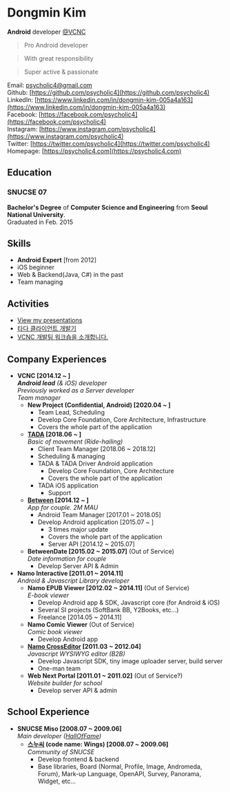 # Dongmin Kim

**Android** developer [@VCNC](https://between.us/about)

> Pro Android developer

> With great responsibility

> Super active & passionate

Email: [psycholic4@gmail.com](mailto:psycholic4@gmail.com)  
Github: [https://github.com/psycholic4](https://github.com/psycholic4)  
LinkedIn: [https://www.linkedin.com/in/dongmin-kim-005a4a163](https://www.linkedin.com/in/dongmin-kim-005a4a163)    
Facebook: [https://facebook.com/psycholic4](https://facebook.com/psycholic4)  
Instagram: [https://www.instagram.com/psycholic4](https://www.instagram.com/psycholic4)    
Twitter: [https://twitter.com/psycholic4](https://twitter.com/psycholic4)  
Homepage: [https://psycholic4.com](https://psycholic4.com)

## Education

### SNUCSE 07
**Bachelor's Degree** of **Computer Science and Engineering** from **Seoul National University**.  
Graduated in Feb. 2015

## Skills

- **Android Expert** [from 2012]
- iOS beginner
- Web & Backend(Java, C#) in the past
- Team managing

## Activities

- [View my presentations](https://psycholic4.com/presentations/)
- [타다 클라이언트 개발기](http://engineering.vcnc.co.kr/2019/05/tada-client-development/)
- [VCNC 개발팀 워크숍을 소개합니다.](http://engineering.vcnc.co.kr/2019/01/vcnc-workshop-for-developers/)

## Company Experiences

- **VCNC [2014.12 ~ ]**  
***Android lead** (& iOS) developer*  
*Previously worked as a Server developer*  
*Team manager*  
  - **New Project (Confidential, Android) [2020.04 ~ ]**
    - Team Lead, Scheduling
    - Develop Core Foundation, Core Architecture, Infrastructure
    - Covers the whole part of the application
  - **[TADA](https://tadatada.com) [2018.06 ~ ]**  
  *Basic of movement (Ride-hailing)*
    - Client Team Manager [2018.06 ~ 2018.12]
    - Scheduling & managing
    - TADA & TADA Driver Android application
      - Develop Core Foundation, Core Architecture
      - Covers the whole part of the application
    - TADA iOS application
      - Support
  - **[Between](https://between.us) [2014.12 ~ ]**  
  *App for couple. 2M MAU*
    - Android Team Manager [2017.01 ~ 2018.05]
    - Develop Android application [2015.07 ~ ]
      - 3 times major update
      - Covers the whole part of the application
      - Server API [2014.12 ~ 2015.07]
  - **BetweenDate [2015.02 ~ 2015.07]** (Out of Service)  
  *Date information for couple*
    - Develop Server API & Admin
- **Namo Interactive [2011.01 ~ 2014.11]**  
*Android & Javascript Library developer*
  - **Namo EPUB Viewer [2012.02 ~ 2014.11]** (Out of Service)  
  *E-book viewer*
    - Develop Android app & SDK, Javascript core (for Android & iOS)
    - Several SI projects (SoftBank BB, Y2Books, etc...)
    - Freelance [2014.05 ~ 2014.11]
  - **Namo Comic Viewer** (Out of Service)  
  *Comic book viewer*
    - Develop Android app
  - **[Namo CrossEditor](https://www.namoeditor.co.kr/cross-editor-summary/) [2011.03 ~ 2012.04]**  
  *Javascript WYSIWYG editor (B2B)*
    - Develop Javascript SDK, tiny image uploader server, build server
    - One-man team
  - **Web Next Portal [2011.01 ~ 2011.02]** (Out of Service?)  
  *Website builder for school*
    - Develop server API & admin

## School Experience

- **SNUCSE Miso [2008.07 ~ 2009.06]**  
*Main developer ([HallOfFame](http://old.snucse.org/HallOfFame/boa.html))*
  - **[스누씨](http://old.snucse.org) (code name: Wings) [2008.07 ~ 2009.06]**  
  *Community of SNUCSE*
    - Develop frontend & backend
    - Base libraries, Board (Normal, Profile, Image, Andromeda, Forum), Mark-up Language, OpenAPI, Survey, Panorama, Widget, etc...
